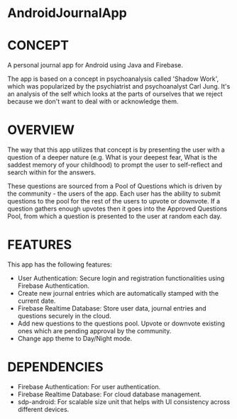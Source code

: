 # AndroidJournalApp

# CONCEPT
A personal journal app for Android using Java and Firebase.

The app is based on a concept in psychoanalysis called 'Shadow Work',  which was popularized by the psychiatrist and psychoanalyst Carl Jung.
It's an analysis of the self which looks at the parts of ourselves that we reject because we don't want to deal with or acknowledge them.

# OVERVIEW
The way that this app utilizes that concept is by presenting the user with a question of a deeper nature (e.g. What is your deepest fear, What is the saddest memory of your childhood)
to prompt the user to self-reflect and search within for the answers.

These questions are sourced from a Pool of Questions which is driven by the community - the users of the app. Each user has the ability to submit questions to the pool for the rest of the users to upvote or downvote.
If a question gathers enough upvotes then it goes into the Approved Questions Pool, from which a question is presented to the user at random each day.

# FEATURES
This app has the following features:
  - User Authentication: Secure login and registration functionalities using Firebase Authentication.
  - Create new journal entries which are automatically stamped with the current date.
  - Firebase Realtime Database: Store user data, journal entries and questions securely in the cloud.
  - Add new questions to the questions pool. Upvote or downvote existing ones which are pending approval by the community.
  - Change app theme to Day/Night mode.

# DEPENDENCIES
  - Firebase Authentication: For user authentication.
  - Firebase Realtime Database: For cloud database management.
  - sdp-android: For scalable size unit that helps with UI consistency across different devices.
